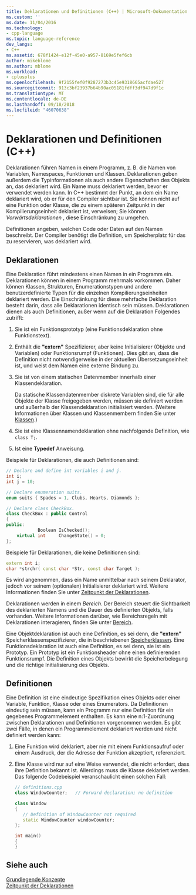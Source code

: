 ```yaml
---
title: Deklarationen und Definitionen (C++) | Microsoft-Dokumentation
ms.custom: ''
ms.date: 11/04/2016
ms.technology:
- cpp-language
ms.topic: language-reference
dev_langs:
- C++
ms.assetid: 678f1424-e12f-45e0-a957-8169e5fef6cb
author: mikeblome
ms.author: mblome
ms.workload:
- cplusplus
ms.openlocfilehash: 9f2155fef0f9287273b3c45e9318665acfdae527
ms.sourcegitcommit: 913c3bf23937b64b90ac05181fdff3df947d9f1c
ms.translationtype: MT
ms.contentlocale: de-DE
ms.lasthandoff: 09/18/2018
ms.locfileid: "46070638"
---
```

# <a name="declarations-and-definitions-c"></a>Deklarationen und Definitionen (C++)

Deklarationen führen Namen in einem Programm, z. B. die Namen von Variablen, Namespaces, Funktionen und Klassen. Deklarationen geben außerdem die Typinformationen als auch andere Eigenschaften des Objekts an, das deklariert wird. Ein Name muss deklariert werden, bevor er verwendet werden kann. In C++ bestimmt der Punkt, an dem ein Name deklariert wird, ob er für den Compiler sichtbar ist. Sie können nicht auf eine Funktion oder Klasse, die zu einem späteren Zeitpunkt in der Kompilierungseinheit deklariert ist, verweisen; Sie können *Vorwärtsdeklarationen* , diese Einschränkung zu umgehen.

Definitionen angeben, welchen Code oder Daten auf den Namen beschreibt. Der Compiler benötigt die Definition, um Speicherplatz für das zu reservieren, was deklariert wird.

## <a name="declarations"></a>Deklarationen

Eine Deklaration führt mindestens einen Namen in ein Programm ein. Deklarationen können in einem Programm mehrmals vorkommen. Daher können Klassen, Strukturen, Enumerationstypen und andere benutzerdefinierte Typen für die einzelnen Kompilierungseinheiten deklariert werden. Die Einschränkung für diese mehrfache Deklaration besteht darin, dass alle Deklarationen identisch sein müssen. Deklarationen dienen als auch Definitionen, außer wenn auf die Deklaration Folgendes zutrifft:

1. Sie ist ein Funktionsprototyp (eine Funktionsdeklaration ohne Funktionstext).

1. Enthält die **"extern"** Spezifizierer, aber keine Initialisierer (Objekte und Variablen) oder Funktionsrumpf (Funktionen). Dies gibt an, dass die Definition nicht notwendigerweise in der aktuellen Übersetzungseinheit ist, und weist dem Namen eine externe Bindung zu.

1. Sie ist von einem statischen Datenmember innerhalb einer Klassendeklaration.

     Da statische Klassendatenmember diskrete Variablen sind, die für alle Objekte der Klasse freigegeben werden, müssen sie definiert werden und außerhalb der Klassendeklaration initialisiert werden. (Weitere Informationen über Klassen und Klassenmembern finden Sie unter [Klassen](../cpp/classes-and-structs-cpp.md).)

1. Sie ist eine Klassennamendeklaration ohne nachfolgende Definition, wie `class T;`.

1. Ist eine **Typedef** Anweisung.

Beispiele für Deklarationen, die auch Definitionen sind:

```cpp
// Declare and define int variables i and j.
int i;
int j = 10;

// Declare enumeration suits.
enum suits { Spades = 1, Clubs, Hearts, Diamonds };

// Declare class CheckBox.
class CheckBox : public Control
{
public:
            Boolean IsChecked();
    virtual int     ChangeState() = 0;
};
```

Beispiele für Deklarationen, die keine Definitionen sind:

```cpp
extern int i;
char *strchr( const char *Str, const char Target );
```

Es wird angenommen, dass ein Name unmittelbar nach seinem Deklarator, jedoch vor seinem (optionalen) Initialisierer deklariert wird. Weitere Informationen finden Sie unter [Zeitpunkt der Deklarationen](../cpp/point-of-declaration-in-cpp.md).

Deklarationen werden in einem *Bereich*. Der Bereich steuert die Sichtbarkeit des deklarierten Namens und die Dauer des definierten Objekts, falls vorhanden. Weitere Informationen darüber, wie Bereichsregeln mit Deklarationen interagieren, finden Sie unter [Bereich](../cpp/scope-visual-cpp.md).

Eine Objektdeklaration ist auch eine Definition, es sei denn, die **"extern"** Speicherklassenspezifizierer, die in beschriebenen [Speicherklassen](storage-classes-cpp.md). Eine Funktionsdeklaration ist auch eine Definition, es sei denn, sie ist ein Prototyp. Ein Prototyp ist ein Funktionsheader ohne einen definierenden Funktionsrumpf. Die Definition eines Objekts bewirkt die Speicherbelegung und die richtige Initialisierung des Objekts.

## <a name="definitions"></a>Definitionen

Eine Definition ist eine eindeutige Spezifikation eines Objekts oder einer Variable, Funktion, Klasse oder eines Enumerators. Da Definitionen eindeutig sein müssen, kann ein Programm nur eine Definition für ein gegebenes Programmelement enthalten. Es kann eine n:1-Zuordnung zwischen Deklarationen und Definitionen vorgenommen werden. Es gibt zwei Fälle, in denen ein Programmelement deklariert werden und nicht definiert werden kann:

1. Eine Funktion wird deklariert, aber nie mit einem Funktionsaufruf oder einem Ausdruck, der die Adresse der Funktion akzeptiert, referenziert.

1. Eine Klasse wird nur auf eine Weise verwendet, die nicht erfordert, dass ihre Definition bekannt ist. Allerdings muss die Klasse deklariert werden. Das folgende Codebeispiel veranschaulicht einen solchen Fall:

    ```cpp
    // definitions.cpp
    class WindowCounter;   // Forward declaration; no definition

    class Window
    {
       // Definition of WindowCounter not required
       static WindowCounter windowCounter;
    };

    int main()
    {
    }
    ```

## <a name="see-also"></a>Siehe auch

[Grundlegende Konzepte](../cpp/basic-concepts-cpp.md)<br/>
[Zeitpunkt der Deklarationen](../cpp/point-of-declaration-in-cpp.md)